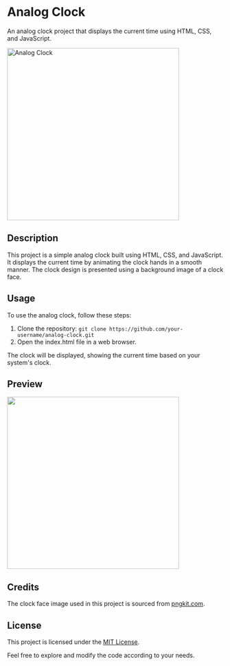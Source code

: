 # Analog Clock

An analog clock project that displays the current time using HTML, CSS, and JavaScript.

<img src="(https://github.com/arjunsingh27/AnalogClock/blob/main/%20clock.png)" alt="Analog Clock" width="400" height="400">

## Description

This project is a simple analog clock built using HTML, CSS, and JavaScript. It displays the current time by animating the clock hands in a smooth manner. The clock design is presented using a background image of a clock face.

## Usage

To use the analog clock, follow these steps:

1. Clone the repository: `git clone https://github.com/your-username/analog-clock.git`
2. Open the index.html file in a web browser.

The clock will be displayed, showing the current time based on your system's clock.

## Preview

<img src="https://github.com/arjunsingh27/AnalogClock/blob/main/%20clock.png" width="400" height="400">

## Credits

The clock face image used in this project is sourced from [pngkit.com](https://www.pngkit.com/png/full/135-1352157_clock-with-no-hands.png).

## License

This project is licensed under the [MIT License](LICENSE).

Feel free to explore and modify the code according to your needs.
